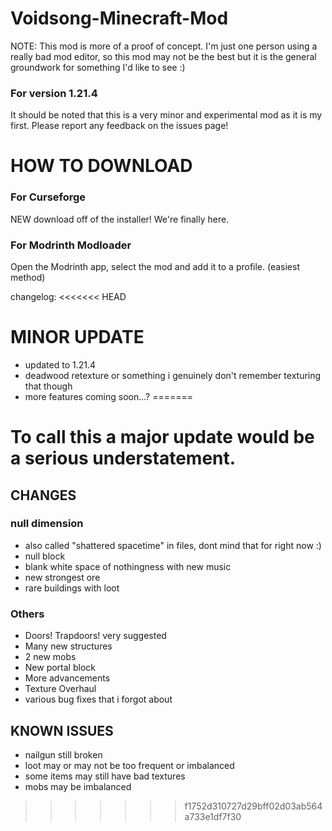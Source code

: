 # Voidsong-Minecraft-Mod

NOTE: This mod is more of a proof of concept. I'm just one person using a really bad mod editor, so this mod may not be the best but it is the general groundwork for something I'd like to see :)

### For version 1.21.4
It should be noted that this is a very minor
and experimental mod as it is my first. Please
report any feedback on the issues page!

# HOW TO DOWNLOAD
### For Curseforge
NEW download off of the installer! We're finally here.
### For Modrinth Modloader
Open the Modrinth app, select the mod and add it to a profile. (easiest method)

changelog:
<<<<<<< HEAD

# MINOR UPDATE
- updated to 1.21.4
- deadwood retexture or something i genuinely don't remember texturing that though
- more features coming soon...?
=======
# To call this a major update would be a serious understatement.
## CHANGES
### null dimension
- also called "shattered spacetime" in files, dont mind that for right now :)
- null block
- blank white space of nothingness with new music
- new strongest ore
- rare buildings with loot
### Others
- Doors! Trapdoors! very suggested
- Many new structures
- 2 new mobs
- New portal block
- More advancements
- Texture Overhaul
- various bug fixes that i forgot about
## KNOWN ISSUES
- nailgun still broken
- loot may or may not be too frequent or imbalanced
- some items may still have bad textures
- mobs may be imbalanced
>>>>>>> f1752d310727d29bff02d03ab564a733e1df7f30
